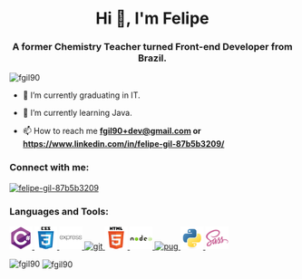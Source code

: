 <h1 align="center">Hi 👋, I'm Felipe</h1>
<h3 align="center">A former Chemistry Teacher turned Front-end Developer from Brazil.</h3>

<p align="left"> <img src="https://komarev.com/ghpvc/?username=fgil90&label=Profile%20views&color=0e75b6&style=flat" alt="fgil90" /> </p>

- 🔭 I’m currently graduating in IT.

- 🌱 I’m currently learning Java.

- 📫 How to reach me **fgil90+dev@gmail.com or https://www.linkedin.com/in/felipe-gil-87b5b3209/**

<h3 align="left">Connect with me:</h3>
<p align="left">
<a href="https://linkedin.com/in/felipe-gil-87b5b3209" target="blank"><img align="center" src="https://raw.githubusercontent.com/rahuldkjain/github-profile-readme-generator/master/src/images/icons/Social/linked-in-alt.svg" alt="felipe-gil-87b5b3209" height="30" width="40" /></a>
</p>

<h3 align="left">Languages and Tools:</h3>
<p align="left"> <a href="https://www.w3schools.com/cs/" target="_blank"> <img src="https://raw.githubusercontent.com/devicons/devicon/master/icons/csharp/csharp-original.svg" alt="csharp" width="40" height="40"/> </a> <a href="https://www.w3schools.com/css/" target="_blank"> <img src="https://raw.githubusercontent.com/devicons/devicon/master/icons/css3/css3-original-wordmark.svg" alt="css3" width="40" height="40"/> </a> <a href="https://expressjs.com" target="_blank"> <img src="https://raw.githubusercontent.com/devicons/devicon/master/icons/express/express-original-wordmark.svg" alt="express" width="40" height="40"/> </a> <a href="https://git-scm.com/" target="_blank"> <img src="https://www.vectorlogo.zone/logos/git-scm/git-scm-icon.svg" alt="git" width="40" height="40"/> </a> <a href="https://www.w3.org/html/" target="_blank"> <img src="https://raw.githubusercontent.com/devicons/devicon/master/icons/html5/html5-original-wordmark.svg" alt="html5" width="40" height="40"/> </a> <a href="https://nodejs.org" target="_blank"> <img src="https://raw.githubusercontent.com/devicons/devicon/master/icons/nodejs/nodejs-original-wordmark.svg" alt="nodejs" width="40" height="40"/> </a> <a href="https://pugjs.org" target="_blank"> <img src="https://cdn.worldvectorlogo.com/logos/pug.svg" alt="pug" width="40" height="40"/> </a> <a href="https://www.python.org" target="_blank"> <img src="https://raw.githubusercontent.com/devicons/devicon/master/icons/python/python-original.svg" alt="python" width="40" height="40"/> </a> <a href="https://sass-lang.com" target="_blank"> <img src="https://raw.githubusercontent.com/devicons/devicon/master/icons/sass/sass-original.svg" alt="sass" width="40" height="40"/> </a> </p>

<p><img align="left" src="https://github-readme-stats.vercel.app/api/top-langs?username=fgil90&show_icons=true&theme=tokyonight&locale=en&layout=compact" alt="fgil90" /></p>

<p>&nbsp;<img align="center" src="https://github-readme-stats.vercel.app/api?username=fgil90&show_icons=true&theme=tokyonight&locale=en" alt="fgil90" /></p>
